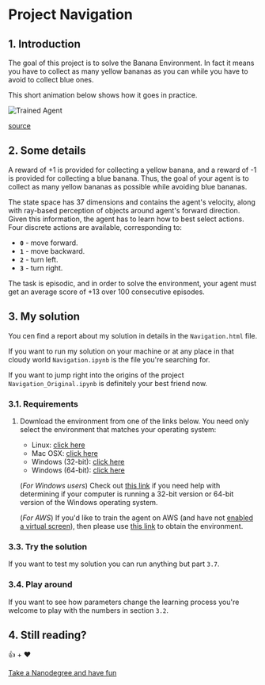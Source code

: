 # Project Navigation

## 1. Introduction

The goal of this project is to solve the Banana Environment. In fact it means you have to collect as many yellow bananas as you can while you have to avoid to collect blue ones.

This short animation below shows how it goes in practice.

![Trained Agent](https://user-images.githubusercontent.com/10624937/42135619-d90f2f28-7d12-11e8-8823-82b970a54d7e.gif)

[source](https://github.com/udacity/deep-reinforcement-learning/tree/master/p1_navigation)

## 2. Some details

A reward of +1 is provided for collecting a yellow banana, and a reward of -1 is provided for collecting a blue banana.  Thus, the goal of your agent is to collect as many yellow bananas as possible while avoiding blue bananas.  

The state space has 37 dimensions and contains the agent's velocity, along with ray-based perception of objects around agent's forward direction.  Given this information, the agent has to learn how to best select actions.  Four discrete actions are available, corresponding to:
- **`0`** - move forward.
- **`1`** - move backward.
- **`2`** - turn left.
- **`3`** - turn right.

The task is episodic, and in order to solve the environment, your agent must get an average score of +13 over 100 consecutive episodes.

## 3. My solution

You cen find a report about my solution in details in the `Navigation.html` file.

If you want to run my solution on your machine or at any place in that cloudy world `Navigation.ipynb` is the file you're searching for.

If you want to jump right into the origins of the project `Navigation_Original.ipynb` is definitely your best friend now.

### 3.1. Requirements

1. Download the environment from one of the links below.  You need only select the environment that matches your operating system:
    - Linux: [click here](https://s3-us-west-1.amazonaws.com/udacity-drlnd/P1/Banana/Banana_Linux.zip)
    - Mac OSX: [click here](https://s3-us-west-1.amazonaws.com/udacity-drlnd/P1/Banana/Banana.app.zip)
    - Windows (32-bit): [click here](https://s3-us-west-1.amazonaws.com/udacity-drlnd/P1/Banana/Banana_Windows_x86.zip)
    - Windows (64-bit): [click here](https://s3-us-west-1.amazonaws.com/udacity-drlnd/P1/Banana/Banana_Windows_x86_64.zip)
    
    (_For Windows users_) Check out [this link](https://support.microsoft.com/en-us/help/827218/how-to-determine-whether-a-computer-is-running-a-32-bit-version-or-64) if you need help with determining if your computer is running a 32-bit version or 64-bit version of the Windows operating system.

    (_For AWS_) If you'd like to train the agent on AWS (and have not [enabled a virtual screen](https://github.com/Unity-Technologies/ml-agents/blob/master/docs/Training-on-Amazon-Web-Service.md)), then please use [this link](https://s3-us-west-1.amazonaws.com/udacity-drlnd/P1/Banana/Banana_Linux_NoVis.zip) to obtain the environment.

### 3.3. Try the solution

If you want to test my solution you can run anything but part `3.7`.

### 3.4. Play around

If you want to see how parameters change the learning process you're welcome to play with the numbers in section `3.2`.

## 4. Still reading?

👍 + ❤

[Take a Nanodegree and have fun](https://www.udacity.com/nanodegree)
